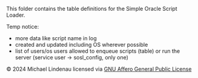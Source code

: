 This folder contains the table definitions for the Simple Oracle Script Loader.

Temp notice:
- more data like script name in log
- created and updated including OS wherever possible
- list of users/os users allowed to enqueue scripts (table) or run the server (service user -> sosl_config, only one)

&copy; 2024 Michael Lindenau licensed via [GNU Affero General Public License](https://www.gnu.org/licenses/agpl-3.0.txt)